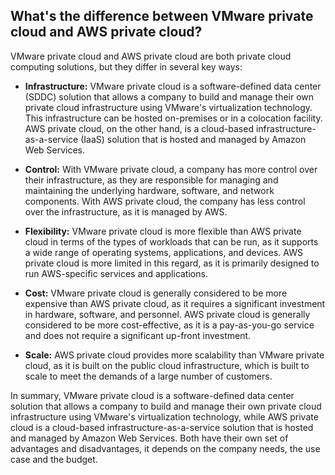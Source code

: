## What's the difference between VMware private cloud and AWS private cloud?

VMware private cloud and AWS private cloud are both private cloud computing solutions, but they differ in several key ways:

-   **Infrastructure:** VMware private cloud is a software-defined data center (SDDC) solution that allows a company to build and manage their own private cloud infrastructure using VMware's virtualization technology. This infrastructure can be hosted on-premises or in a colocation facility. AWS private cloud, on the other hand, is a cloud-based infrastructure-as-a-service (IaaS) solution that is hosted and managed by Amazon Web Services.

-   **Control:** With VMware private cloud, a company has more control over their infrastructure, as they are responsible for managing and maintaining the underlying hardware, software, and network components. With AWS private cloud, the company has less control over the infrastructure, as it is managed by AWS.

-   **Flexibility:** VMware private cloud is more flexible than AWS private cloud in terms of the types of workloads that can be run, as it supports a wide range of operating systems, applications, and devices. AWS private cloud is more limited in this regard, as it is primarily designed to run AWS-specific services and applications.

-   **Cost:** VMware private cloud is generally considered to be more expensive than AWS private cloud, as it requires a significant investment in hardware, software, and personnel. AWS private cloud is generally considered to be more cost-effective, as it is a pay-as-you-go service and does not require a significant up-front investment.

-   **Scale:** AWS private cloud provides more scalability than VMware private cloud, as it is built on the public cloud infrastructure, which is built to scale to meet the demands of a large number of customers.

In summary, VMware private cloud is a software-defined data center solution that allows a company to build and manage their own private cloud infrastructure using VMware's virtualization technology, while AWS private cloud is a cloud-based infrastructure-as-a-service solution that is hosted and managed by Amazon Web Services. Both have their own set of advantages and disadvantages, it depends on the company needs, the use case and the budget.